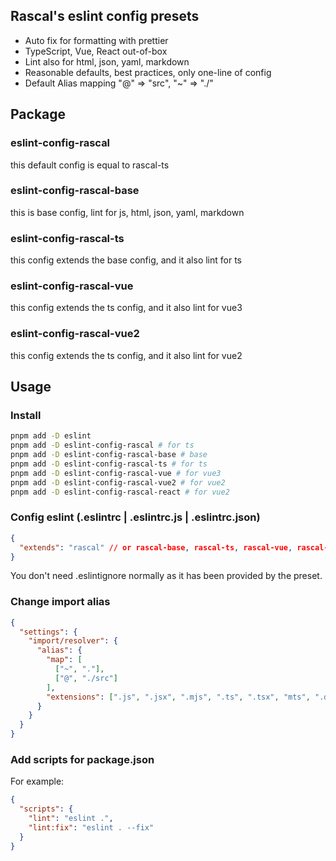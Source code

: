 ## Rascal's eslint config presets

- Auto fix for formatting with prettier
- TypeScript, Vue, React out-of-box
- Lint also for html, json, yaml, markdown
- Reasonable defaults, best practices, only one-line of config
- Default Alias mapping "@" => "src", "~" => "./"

## Package

### eslint-config-rascal

this default config is equal to rascal-ts

### eslint-config-rascal-base

this is base config, lint for js, html, json, yaml, markdown

### eslint-config-rascal-ts

this config extends the base config, and it also lint for ts

### eslint-config-rascal-vue

this config extends the ts config, and it also lint for vue3

### eslint-config-rascal-vue2

this config extends the ts config, and it also lint for vue2

## Usage

### Install

```bash
pnpm add -D eslint
pnpm add -D eslint-config-rascal # for ts
pnpm add -D eslint-config-rascal-base # base
pnpm add -D eslint-config-rascal-ts # for ts
pnpm add -D eslint-config-rascal-vue # for vue3
pnpm add -D eslint-config-rascal-vue2 # for vue2
pnpm add -D eslint-config-rascal-react # for vue2
```

### Config eslint (.eslintrc | .eslintrc.js | .eslintrc.json)

```json
{
  "extends": "rascal" // or rascal-base, rascal-ts, rascal-vue, rascal-vue2, rascal-react
}
```

You don't need .eslintignore normally as it has been provided by the preset.

### Change import alias

```json
{
  "settings": {
    "import/resolver": {
      "alias": {
        "map": [
          ["~", "."],
          ["@", "./src"]
        ],
        "extensions": [".js", ".jsx", ".mjs", ".ts", ".tsx", "mts", ".d.ts"]
      }
    }
  }
}
```

### Add scripts for package.json

For example:

```json
{
  "scripts": {
    "lint": "eslint .",
    "lint:fix": "eslint . --fix"
  }
}
```
